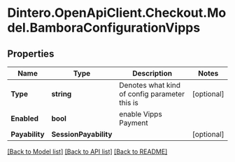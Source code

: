 # Dintero.OpenApiClient.Checkout.Model.BamboraConfigurationVipps

## Properties

Name | Type | Description | Notes
------------ | ------------- | ------------- | -------------
**Type** | **string** | Denotes what kind of config parameter this is | [optional] 
**Enabled** | **bool** | enable Vipps Payment | 
**Payability** | **SessionPayability** |  | [optional] 

[[Back to Model list]](../README.md#documentation-for-models) [[Back to API list]](../README.md#documentation-for-api-endpoints) [[Back to README]](../README.md)

